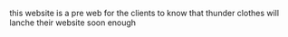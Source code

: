 this website is a pre web for the clients to know that thunder clothes will lanche their website soon enough
